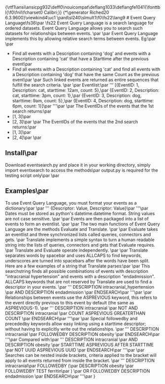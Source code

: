{\rtf1\ansi\ansicpg932\deff0\nouicompat\deflang1033\deflangfe1041{\fonttbl{\f0\fnil\fcharset0 Calibri;}}
{\*\generator Riched20 6.3.9600}\viewkind4\uc1 
\pard\sl240\slmult1\f0\fs22\lang9 # Event Query Language\fs36\par
\fs22 Event Query Language is a search language for ordered datasets.  Event Query Language allows you to search such datasets for relationships between events.  \par
\par
Event Query Language implements this by allowing relative search terms between events.  Eg:\par
\par
* Find all events with a Description containing 'dog' and events with a Description containing 'cat' that have a Starttime after the previous event\par
* Find all events with a Description containing 'cat' and find all events with a Description containing 'dog' that have the same Count as the previous event\par
\par
Such linked events are returned as entire sequences that fulfill the search criteria.  \par
\par
Eventlist:\par
''' [\{EventID: 1, Description: cat, starttime: 12am, count: 5\},\par
\{EventID: 2, Description: cat, starttime: 3pm, count: 1\},\par
\{EventID: 3, Description: dog, starttime: 9am, count: 5\},\par
\{EventID: 4, Description: dog, starttime: 6pm, count: 1\}]\par
'''\par
\par
The EventIDs of the events that the 1st search returns:\par
* [1, 3]\par
* [2, 3]\par
\par
The EventIDs of the events that the 2nd search returns:\par
* [1, 3]\par
* [2, 4]\par
\par
## Install\par
Download eventsearch.py and place it in your working directory, simply import eventsearch to access the methods\par
output.py is required for the testing script only\par
\par
## Examples\par
To use Event Query Language, you must format your events as a dictionary:\par
\par
''' \{Descriptor: Value, Descriptor: Value\}\par
'''\par
Dates must be stored as python's datetime.datetime format.  String values are not case sensitive. \par
\par
Events are then packaged into a list of events to form an eventlist.  \par
\par
The two main functions of Event Query Language are the methods Evaluate and Translate.  \par
\par
Evaluate takes an eventlist and three synchronized lists called queries, connectors and gets.  \par
Translate implements a simple syntax to turn a human readable string into the lists of queries, connectors and gets that Evaluate requires.  \par
Translate and Evaluate operate independently.  \par
\par
Translate separates words by spacebar and uses ALLCAPS to find keywords, underscores are turned into spacebars after the words have been split.  Here are a few examples of a string that Translate parses:\par
\par
This searchstring finds all possible combinations of events with description "intracranial hypertension" and events with a description "endadmission".  ALLCAPS keywords that are not reserved by Translate are used to find a descriptor in your events.  \par
''' DESCRIPTION intracranial_hypertension \par
AND DESCRIPTION endadmission \par
ENDSEARCH\par
'''\par
\par
Relationships between events use the ASPREVIOUS keyword, this refers to the event directly previous to this event by default (the same as ASPREVIOUS-1). \par
''' DESCRIPTION intracranial \par
NOT AND DESCRIPTION intracranial \par
    COUNT ASPREVIOUS GREATERTHAN COUNT \par
ENDSEARCH\par
'''\par
\par
Special followedby and precededby keywords allow easy linking using a starttime descriptor; without having to explicitly write out the relationships. \par
''' DESCRIPTION intracranial \par
FOLLOWEDBY DESCRIPTION obesity  \par
ENDSEARCH\par
'''\par
Compared with:\par
''' DESCRIPTION intracranial \par
AND DESCRIPTION obesity  \par
    STARTTIME ASPREVIOUS AFTER STARTTIME \par
    NOT UUID ASPREVIOUS UUID \par
ENDSEARCH\par
'''\par
\par
Searches can be nested inside brackets, criteria applied to the bracket will apply to all events returned from inside the bracket. \par
''' DESCRIPTION intracranial\par
FOLLOWEDBY (\par
    DESCRIPTION obesity \par
    FOLLOWEDBY TEST ferritin\par
) \par
OR FOLLOWEDBY DESCRIPTION endadmission \par
ENDSEARCH\par
'''\par
}
 